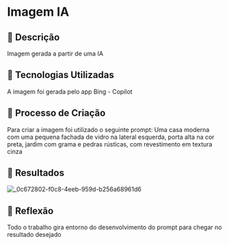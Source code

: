 # Imagem IA

## 📒 Descrição
Imagem gerada a partir de uma IA

## 🤖 Tecnologias Utilizadas
A imagem foi gerada pelo app Bing - Copilot

## 🧐 Processo de Criação
Para criar a imagem foi utilizado o seguinte prompt:
Uma casa moderna com uma pequena fachada de vidro na lateral esquerda, porta alta na cor preta, jardim com grama e pedras rústicas, com revestimento em textura cinza

## 🚀 Resultados
![_0c672802-f0c8-4eeb-959d-b256a68961d6](https://github.com/user-attachments/assets/5c8c3542-df93-46f5-a7fc-01a0e6f8483a)

## 💭 Reflexão
Todo o trabalho gira entorno do desenvolvimento do prompt para chegar no resultado desejado
